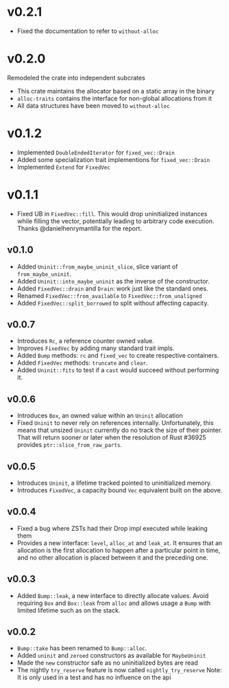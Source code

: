 # v0.2.1

- Fixed the documentation to refer to `without-alloc`

# v0.2.0

Remodeled the crate into independent subcrates
- This crate maintains the allocator based on a static array in the binary
- `alloc-traits` contains the interface for non-global allocations from it
- All data structures have been moved to `without-alloc`

# v0.1.2

- Implemented `DoubleEndedIterator` for `fixed_vec::Drain`
- Added some specialization trait implementions for `fixed_vec::Drain`
- Implemented `Extend` for `FixedVec`

# v0.1.1

- Fixed UB in `FixedVec::fill`. This would drop uninitialized instances while
  filling the vector, potentially leading to arbitrary code execution.
  Thanks @danielhenrymantilla for the report.

## v0.1.0

- Added `Uninit::from_maybe_uninit_slice`, slice variant of `from_maybe_uninit`.
- Added `Uninit::into_maybe_uninit` as the inverse of the constructor.
- Added `FixedVec::drain` and `Drain`: work just like the standard ones.
- Renamed `FixedVec::from_available` to `FixedVec::from_unaligned`
- Added `FixedVec::split_borrowed` to split without affecting capacity.

## v0.0.7

- Introduces `Rc`, a reference counter owned value.
- Improves `FixedVec` by adding many standard trait impls.
- Added `Bump` methods: `rc` and `fixed_vec` to create respective containers.
- Added `FixedVec` methods: `truncate` and `clear`.
- Added `Uninit::fits` to test if a `cast` would succeed without performing it.

## v0.0.6

- Introduces `Box`, an owned value within an `Uninit` allocation
- Fixed `Uninit` to never rely on references internally. Unfortunately, this
  means that unsized `Uninit` currently do no track the size of their pointer.
  That will return sooner or later when the resolution of Rust #36925 provides
  `ptr::slice_from_raw_parts`.

## v0.0.5

- Introduces `Uninit`, a lifetime tracked pointed to uninitialized memory.
- Introduces `FixedVec`, a capacity bound `Vec` equivalent built on the above.

## v0.0.4

- Fixed a bug where ZSTs had their Drop impl executed while leaking them
- Provides a new interface: `level`, `alloc_at` and `leak_at`. It ensures that
  an allocation is the first allocation to happen after a particular point in
  time, and no other allocation is placed between it and the preceding one.

## v0.0.3

- Added `Bump::leak`, a new interface to directly allocate values. Avoid
  requiring `Box` and `Box::leak` from `alloc` and allows usage a `Bump` with
  limited lifetime such as on the stack.

## v0.0.2

- `Bump::take` has been renamed to `Bump::alloc`.
- Added `uninit` and `zeroed` constructors as available for `MaybeUninit`
- Made the `new` constructor safe as no uninitialized bytes are read
- The nightly `try_reserve` feature is now called `nightly_try_reserve`
  Note: It is only used in a test and has no influence on the api

